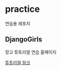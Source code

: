 # practice
연습용 레포지

## DjangoGirls
장고 튜토리얼 연습 홈페이지

[튜토리얼 링크](https://tutorial.djangogirls.org/ko/installation/)
